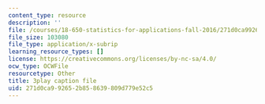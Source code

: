 ```yaml
---
content_type: resource
description: ''
file: /courses/18-650-statistics-for-applications-fall-2016/271d0ca992652b858639809d779e52c5_WW3ZJHPwvyg.srt
file_size: 103080
file_type: application/x-subrip
learning_resource_types: []
license: https://creativecommons.org/licenses/by-nc-sa/4.0/
ocw_type: OCWFile
resourcetype: Other
title: 3play caption file
uid: 271d0ca9-9265-2b85-8639-809d779e52c5
---
```

